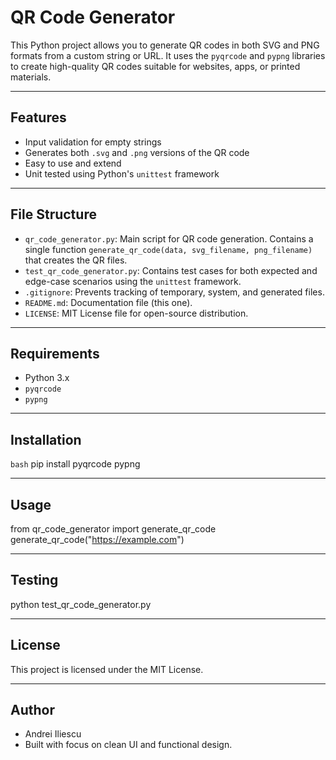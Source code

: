 # QR Code Generator

This Python project allows you to generate QR codes in both SVG and PNG formats from a custom string or URL. It uses the `pyqrcode` and `pypng` libraries to create high-quality QR codes suitable for websites, apps, or printed materials.

---

## Features

- Input validation for empty strings
- Generates both `.svg` and `.png` versions of the QR code
- Easy to use and extend
- Unit tested using Python's `unittest` framework

---

## File Structure

- `qr_code_generator.py`: Main script for QR code generation. Contains a single function `generate_qr_code(data, svg_filename, png_filename)` that creates the QR files.
- `test_qr_code_generator.py`: Contains test cases for both expected and edge-case scenarios using the `unittest` framework.
- `.gitignore`: Prevents tracking of temporary, system, and generated files.
- `README.md`: Documentation file (this one).
- `LICENSE`: MIT License file for open-source distribution.

---

## Requirements

- Python 3.x
- `pyqrcode`
- `pypng`

---

## Installation

```bash```
pip install pyqrcode pypng

---

## Usage
from qr_code_generator import generate_qr_code
generate_qr_code("https://example.com")

---

## Testing
python test_qr_code_generator.py

---

## License
This project is licensed under the MIT License.

---

## Author
- Andrei Iliescu
- Built with focus on clean UI and functional design.
